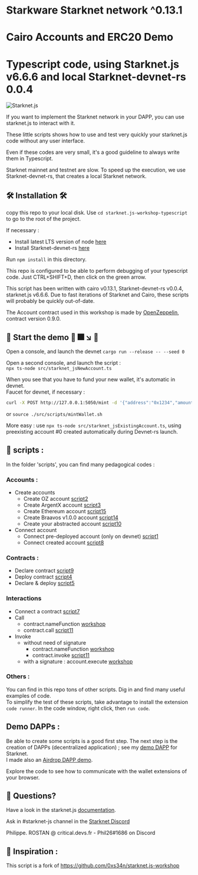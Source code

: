 # Starkware Starknet network ^0.13.1
# Cairo Accounts and ERC20 Demo 
# Typescript code, using Starknet.js v6.6.6 and local Starknet-devnet-rs 0.0.4
![Starknet.js](/src/img/starknet-js.png)

If you want to implement the Starknet network in your DAPP, you can use starknet.js to interact with it.
 
These little scripts shows how to use and test very quickly your starknet.js code without any user interface.

Even if these codes are very small, it's a good guideline to always write them in Typescript.

Starknet mainnet and testnet are slow. To speed up the execution, we use Starknet-devnet-rs, that creates a local Starknet network.

## 🛠️ Installation 🛠️

copy this repo to your local disk.
Use `cd starknet.js-workshop-typescript` to go to the root of the project.

If necessary :

- Install latest LTS version of node [here](https://kinsta.com/blog/how-to-install-node-js/#how-to-install-nodejs-on-linux)
- Install Starknet-devnet-rs  [here](https://github.com/0xSpaceShard/starknet-devnet-rs)
  
Run `npm install` in this directory.

This repo is configured to be able to perform debugging of your typescript code. Just CTRL+SHIFT+D, then click on the green arrow.

This script has been written with cairo v0.13.1, Starknet-devnet-rs v0.0.4, starknet.js v6.6.6. Due to fast iterations of Starknet and Cairo, these scripts will probably be quickly out-of-date.



The Account contract used in this workshop is made by [OpenZeppelin](https://github.com/OpenZeppelin/cairo-contracts), contract version 0.9.0.

##  🚀 Start the demo 🚀  🎆 ↘️  💩

Open a console, and launch the devnet `cargo run --release -- --seed 0`

Open a second console, and launch the script :  
`npx ts-node src/starknet_jsNewAccount.ts`  

When you see that you have to fund your new wallet, it's automatic in devnet.  
Faucet for devnet, if necessary :  
```bash
curl -X POST http://127.0.0.1:5050/mint -d '{"address":"0x1234","amount":50000000000000000000,"lite":true}' -H "Content-Type:application/json"
```
or `source ./src/scripts/mintWallet.sh`

More easy : use `npx ts-node src/starknet_jsExistingAccount.ts`, using preexisting account #0 created automatically during Devnet-rs launch.

## 📜 scripts :
In the folder 'scripts', you can find many pedagogical codes :

### Accounts :
- Create accounts
    - Create OZ account [script2](https://github.com/PhilippeR26/starknet.js-workshop-typescript/blob/main/src/scripts/2.createNewOZaccount.ts)
    - Create ArgentX account [script3](https://github.com/PhilippeR26/starknet.js-workshop-typescript/blob/main/src/scripts/3.createNewArgentXaccount.ts)
    - Create Ethereum account [script15](https://github.com/PhilippeR26/starknet.js-workshop-typescript/blob/main/src/scripts/15.createNewETHaccount.ts)
    -  Create Braavos v1.0.0 account [script14](https://github.com/PhilippeR26/starknet.js-workshop-typescript/blob/main/src/scripts/14.createNewBraavosAccount.ts)
    - Create your abstracted account [script10](https://github.com/PhilippeR26/starknet.js-workshop-typescript/blob/main/src/scripts/10.createAccountAbstraction.ts)
- Connect account
    - Connect pre-deployed account (only on devnet) [script1](https://github.com/PhilippeR26/starknet.js-workshop-typescript/blob/main/src/scripts/1.openPredeployedAccount.ts)
    - Connect created account [script8](https://github.com/PhilippeR26/starknet.js-workshop-typescript/blob/main/src/scripts/8.ConnectAccount.ts)
### Contracts :
- Declare contract [script9](https://github.com/PhilippeR26/starknet.js-workshop-typescript/blob/main/src/scripts/9.declareContract.ts)
- Deploy contract [script4](https://github.com/PhilippeR26/starknet.js-workshop-typescript/blob/main/src/scripts/4.deployContract.ts)
- Declare & deploy  [script5](https://github.com/PhilippeR26/starknet.js-workshop-typescript/blob/main/src/scripts/5.declareDeployContract.ts)
### Interactions
- Connect a contract [script7](https://github.com/PhilippeR26/starknet.js-workshop-typescript/blob/main/src/scripts/7.connectContract.ts)
- Call
    - contract.nameFunction [workshop](https://github.com/PhilippeR26/starknet.js-workshop-typescript/blob/main/src/starknet_jsExistingAccount.ts#L50)
    - contract.call [script11](https://github.com/PhilippeR26/starknet.js-workshop-typescript/blob/main/src/scripts/11.CallInvokeContract.ts)
- Invoke  
    - without need of signature
        - contract.nameFunction [workshop](https://github.com/PhilippeR26/starknet.js-workshop-typescript/blob/main/src/starknet_jsExistingAccount.ts#L56)
        - contract.invoke [script11](https://github.com/PhilippeR26/starknet.js-workshop-typescript/blob/main/src/scripts/11.CallInvokeContract.ts)
    - with a signature : account.execute [workshop](https://github.com/PhilippeR26/starknet.js-workshop-typescript/blob/main/src/starknet_jsExistingAccount.ts#L69)
### Others :

You can find in this repo tons of other scripts. Dig in and find many useful examples of code.  
To simplify the test of these scripts, take advantage to install the extension `code runner`. In the code window, right click, then `run code`.

## Demo DAPPs :

Be able to create some scripts is a good first step. The next step is the creation of DAPPs (decentralized application) ; see my [demo DAPP](https://github.com/PhilippeR26/Cairo1JS) for Starknet.  
I made also an [Airdrop DAPP demo](https://github.com/PhilippeR26/Airdrop-for-Starknet-soon).

Explore the code to see how to communicate with the wallet extensions of your browser.

## 🤔 Questions?

Have a look in the starknet.js [documentation](https://www.starknetjs.com/docs/next/guides/intro).

Ask in #starknet-js channel in the [Starknet Discord](https://discord.gg/C2JsG2j7Fs)

Philippe. ROSTAN @ critical.devs.fr - Phil26#1686 on Discord

## 🙏 Inspiration :
This script is a fork of https://github.com/0xs34n/starknet.js-workshop
